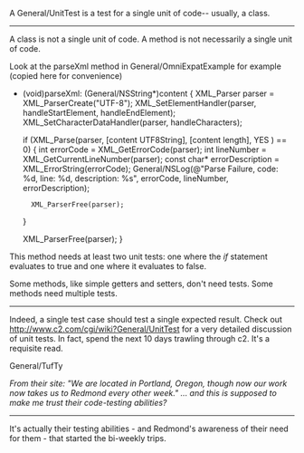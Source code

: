 

A General/UnitTest is a test for a single unit of code-- usually, a class.

----

A class is not a single unit of code. A method is not necessarily a single unit of code.

Look at the parseXml method in General/OmniExpatExample for example (copied here for convenience)

    
- (void)parseXml: (General/NSString*)content
{
    XML_Parser parser = XML_ParserCreate("UTF-8");
    XML_SetElementHandler(parser, handleStartElement, handleEndElement);
    XML_SetCharacterDataHandler(parser, handleCharacters);

    if (XML_Parse(parser, [content UTF8String], [content length], YES ) == 0)
    {
        int errorCode = XML_GetErrorCode(parser);
        int lineNumber = XML_GetCurrentLineNumber(parser);
        const char* errorDescription = XML_ErrorString(errorCode);
        General/NSLog(@"Parse Failure, code: %d, line: %d, description: %s", errorCode, lineNumber, errorDescription);

        XML_ParserFree(parser);
    }

    XML_ParserFree(parser);
}


This method needs at least two unit tests: one where the *if* statement evaluates to true and one where it evaluates to false.

Some methods, like simple getters and setters, don't need tests. Some methods need multiple tests. 

----

Indeed, a single test case should test a single expected result.  Check out http://www.c2.com/cgi/wiki?General/UnitTest for a very detailed discussion of unit tests.  In fact, spend the next 10 days trawling through c2.  It's a requisite read.

General/TufTy

*From their site: "We are located in Portland, Oregon, though now our work now takes us to Redmond every other week." ... and this is supposed to make me trust their code-testing abilities?*

----

It's actually their testing abilities - and Redmond's awareness of their need for them - that started the bi-weekly trips.